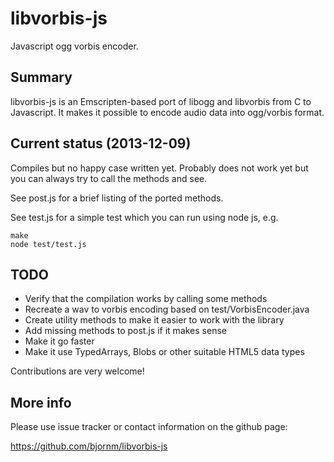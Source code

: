 libvorbis-js
============

Javascript ogg vorbis encoder.

Summary
-------

libvorbis-js is an Emscripten-based port of libogg and libvorbis from C to Javascript.
It makes it possible to encode audio data into ogg/vorbis format.

Current status (2013-12-09)
---------------------------

Compiles but no happy case written yet. Probably does not work yet but you can always
try to call the methods and see.

See post.js for a brief listing of the ported methods.

See test.js for a simple test which you can run using node js, e.g.

    make
    node test/test.js

TODO
----

 * Verify that the compilation works by calling some methods
 * Recreate a wav to vorbis encoding based on test/VorbisEncoder.java
 * Create utility methods to make it easier to work with the library
 * Add missing methods to post.js if it makes sense
 * Make it go faster
 * Make it use TypedArrays, Blobs or other suitable HTML5 data types

Contributions are very welcome!


More info
---------

Please use issue tracker or contact information on the github page:

https://github.com/bjornm/libvorbis-js

